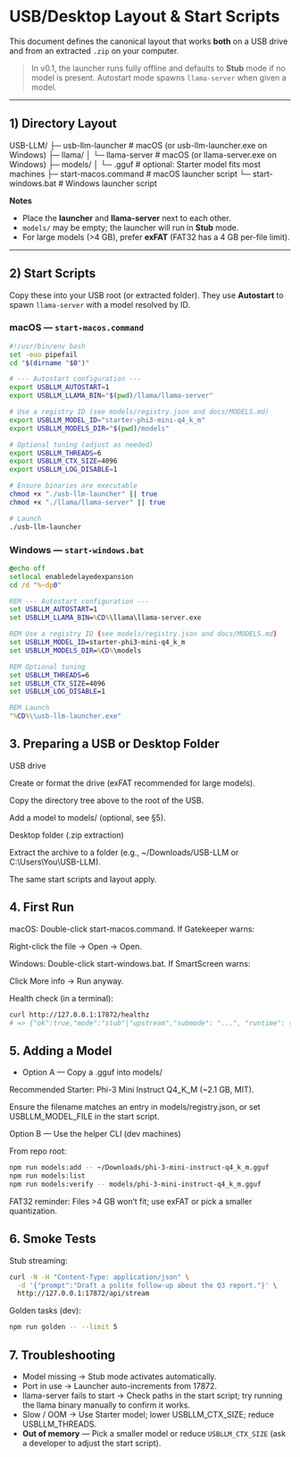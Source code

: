 # USB/Desktop Layout & Start Scripts

This document defines the canonical layout that works **both** on a USB drive and from an extracted `.zip` on your computer.

> In v0.1, the launcher runs fully offline and defaults to **Stub** mode if no model is present. Autostart mode spawns `llama-server` when given a model.

---

## 1) Directory Layout

USB-LLM/
├─ usb-llm-launcher # macOS (or usb-llm-launcher.exe on Windows)
├─ llama/
│ └─ llama-server # macOS (or llama-server.exe on Windows)
├─ models/
│ └─ <model>.gguf # optional: Starter model fits most machines
├─ start-macos.command # macOS launcher script
└─ start-windows.bat # Windows launcher script

**Notes**

- Place the **launcher** and **llama-server** next to each other.
- `models/` may be empty; the launcher will run in **Stub** mode.
- For large models (>4 GB), prefer **exFAT** (FAT32 has a 4 GB per-file limit).

---

## 2) Start Scripts

Copy these into your USB root (or extracted folder). They use **Autostart** to spawn `llama-server` with a model resolved by ID.

### macOS — `start-macos.command`

```bash
#!/usr/bin/env bash
set -euo pipefail
cd "$(dirname "$0")"

# --- Autostart configuration ---
export USBLLM_AUTOSTART=1
export USBLLM_LLAMA_BIN="$(pwd)/llama/llama-server"

# Use a registry ID (see models/registry.json and docs/MODELS.md)
export USBLLM_MODEL_ID="starter-phi3-mini-q4_k_m"
export USBLLM_MODELS_DIR="$(pwd)/models"

# Optional tuning (adjust as needed)
export USBLLM_THREADS=6
export USBLLM_CTX_SIZE=4096
export USBLLM_LOG_DISABLE=1

# Ensure binaries are executable
chmod +x "./usb-llm-launcher" || true
chmod +x "./llama/llama-server" || true

# Launch
./usb-llm-launcher
```

### Windows — `start-windows.bat`

```bat
@echo off
setlocal enabledelayedexpansion
cd /d "%~dp0"

REM --- Autostart configuration ---
set USBLLM_AUTOSTART=1
set USBLLM_LLAMA_BIN=%CD%\llama\llama-server.exe

REM Use a registry ID (see models/registry.json and docs/MODELS.md)
set USBLLM_MODEL_ID=starter-phi3-mini-q4_k_m
set USBLLM_MODELS_DIR=%CD%\models

REM Optional tuning
set USBLLM_THREADS=6
set USBLLM_CTX_SIZE=4096
set USBLLM_LOG_DISABLE=1

REM Launch
"%CD%\\usb-llm-launcher.exe"
```

## 3. Preparing a USB or Desktop Folder

USB drive

Create or format the drive (exFAT recommended for large models).

Copy the directory tree above to the root of the USB.

Add a model to models/ (optional, see §5).

Desktop folder (.zip extraction)

Extract the archive to a folder (e.g., ~/Downloads/USB-LLM or C:\Users\You\USB-LLM).

The same start scripts and layout apply.

## 4. First Run

macOS: Double-click start-macos.command. If Gatekeeper warns:

Right-click the file → Open → Open.

Windows: Double-click start-windows.bat. If SmartScreen warns:

Click More info → Run anyway.

Health check (in a terminal):

```bash
curl http://127.0.0.1:17872/healthz
# => {"ok":true,"mode":"stub"|"upstream","submode": "...", "runtime": {...}}
```

## 5. Adding a Model

- Option A — Copy a .gguf into models/

Recommended Starter: Phi-3 Mini Instruct Q4_K_M (~2.1 GB, MIT).

Ensure the filename matches an entry in models/registry.json, or set USBLLM_MODEL_FILE in the start script.

Option B — Use the helper CLI (dev machines)

From repo root:

```bash
npm run models:add -- ~/Downloads/phi-3-mini-instruct-q4_k_m.gguf
npm run models:list
npm run models:verify -- models/phi-3-mini-instruct-q4_k_m.gguf
```

FAT32 reminder: Files >4 GB won’t fit; use exFAT or pick a smaller quantization.

## 6. Smoke Tests

Stub streaming:

```bash
curl -N -H "Content-Type: application/json" \
  -d '{"prompt":"Draft a polite follow-up about the Q3 report."}' \
  http://127.0.0.1:17872/api/stream
```

Golden tasks (dev):

```bash
npm run golden -- --limit 5
```

## 7. Troubleshooting

- Model missing → Stub mode activates automatically.
- Port in use → Launcher auto-increments from 17872.
- llama-server fails to start → Check paths in the start script; try running the llama binary manually to confirm it works.
- Slow / OOM → Use Starter model; lower USBLLM_CTX_SIZE; reduce USBLLM_THREADS.
- **Out of memory** — Pick a smaller model or reduce `USBLLM_CTX_SIZE` (ask a developer to adjust the start script).

```

```

